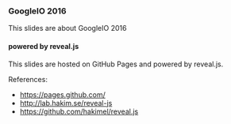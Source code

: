 ### GoogleIO 2016

This slides are about GoogleIO 2016


#### powered by reveal.js
This slides are hosted on GitHub Pages and powered by reveal.js.

References:
- https://pages.github.com/
- http://lab.hakim.se/reveal-js
- https://github.com/hakimel/reveal.js
